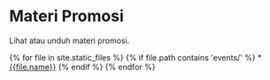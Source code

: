 # Materi Promosi

Lihat atau unduh materi promosi.

{% for file in site.static_files %}
  {% if file.path contains 'events/' %}
    * [{{file.name}}]({{file.path}})
  {% endif %}
{% endfor %}
